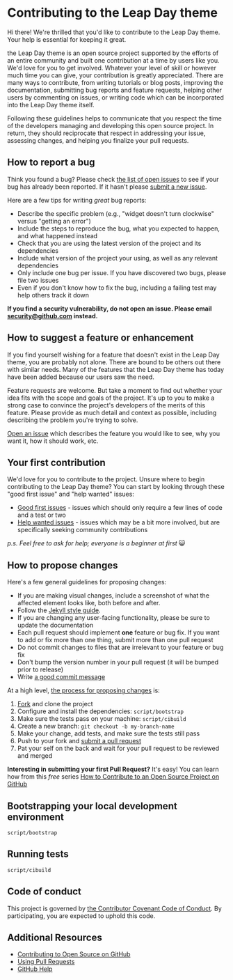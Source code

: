 # Contributing to the Leap Day theme

Hi there! We're thrilled that you'd like to contribute to the Leap Day theme. Your help is essential for keeping it great.

the Leap Day theme is an open source project supported by the efforts of an entire community and built one contribution at a time by users like you. We'd love for you to get involved. Whatever your level of skill or however much time you can give, your contribution is greatly appreciated. There are many ways to contribute, from writing tutorials or blog posts, improving the documentation, submitting bug reports and feature requests, helping other users by commenting on issues, or writing code which can be incorporated into the Leap Day theme itself.

Following these guidelines helps to communicate that you respect the time of the developers managing and developing this open source project. In return, they should reciprocate that respect in addressing your issue, assessing changes, and helping you finalize your pull requests.



## How to report a bug

Think you found a bug? Please check [the list of open issues](https://github.com/pages-themes/leap-day/issues) to see if your bug has already been reported. If it hasn't please [submit a new issue](https://github.com/pages-themes/leap-day/issues/new).

Here are a few tips for writing *great* bug reports:

* Describe the specific problem (e.g., "widget doesn't turn clockwise" versus "getting an error")
* Include the steps to reproduce the bug, what you expected to happen, and what happened instead
* Check that you are using the latest version of the project and its dependencies
* Include what version of the project your using, as well as any relevant dependencies
* Only include one bug per issue. If you have discovered two bugs, please file two issues
* Even if you don't know how to fix the bug, including a failing test may help others track it down

**If you find a security vulnerability, do not open an issue. Please email security@github.com instead.**

## How to suggest a feature or enhancement

If you find yourself wishing for a feature that doesn't exist in the Leap Day theme, you are probably not alone. There are bound to be others out there with similar needs. Many of the features that the Leap Day theme has today have been added because our users saw the need.

Feature requests are welcome. But take a moment to find out whether your idea fits with the scope and goals of the project. It's up to you to make a strong case to convince the project's developers of the merits of this feature. Please provide as much detail and context as possible, including describing the problem you're trying to solve.

[Open an issue](https://github.com/pages-themes/leap-day/issues/new) which describes the feature you would like to see, why you want it, how it should work, etc.



## Your first contribution

We'd love for you to contribute to the project. Unsure where to begin contributing to the Leap Day theme? You can start by looking through these "good first issue" and "help wanted" issues:

* [Good first issues](https://github.com/pages-themes/leap-day/issues?q=is%3Aissue+is%3Aopen+label%3A%22good+first+issue%22) - issues which should only require a few lines of code and a test or two
* [Help wanted issues](https://github.com/pages-themes/leap-day/issues?q=is%3Aissue+is%3Aopen+label%3A%22help+wanted%22) - issues which may be a bit more involved, but are specifically seeking community contributions

*p.s. Feel free to ask for help; everyone is a beginner at first* :smiley_cat:

## How to propose changes

Here's a few general guidelines for proposing changes:

* If you are making visual changes, include a screenshot of what the affected element looks like, both before and after.
* Follow the [Jekyll style guide](https://ben.balter.com/jekyll-style-guide).
* If you are changing any user-facing functionality, please be sure to update the documentation
* Each pull request should implement **one** feature or bug fix. If you want to add or fix more than one thing, submit more than one pull request
* Do not commit changes to files that are irrelevant to your feature or bug fix
* Don't bump the version number in your pull request (it will be bumped prior to release)
* Write [a good commit message](http://tbaggery.com/2008/04/19/a-note-about-git-commit-messages.html)

At a high level, [the process for proposing changes](https://guides.github.com/introduction/flow/) is:

1. [Fork](https://github.com/pages-themes/leap-day/fork) and clone the project
2. Configure and install the dependencies: `script/bootstrap`
3. Make sure the tests pass on your machine: `script/cibuild`
4. Create a new branch: `git checkout -b my-branch-name`
5. Make your change, add tests, and make sure the tests still pass
6. Push to your fork and [submit a pull request](https://github.com/pages-themes/leap-day/compare)
7. Pat your self on the back and wait for your pull request to be reviewed and merged

**Interesting in submitting your first Pull Request?** It's easy! You can learn how from this *free* series [How to Contribute to an Open Source Project on GitHub](https://egghead.io/series/how-to-contribute-to-an-open-source-project-on-github)

## Bootstrapping your local development environment

`script/bootstrap`

## Running tests

`script/cibuild`

## Code of conduct

This project is governed by [the Contributor Covenant Code of Conduct](CODE_OF_CONDUCT.md). By participating, you are expected to uphold this code.

## Additional Resources

* [Contributing to Open Source on GitHub](https://guides.github.com/activities/contributing-to-open-source/)
* [Using Pull Requests](https://help.github.com/articles/using-pull-requests/)
* [GitHub Help](https://help.github.com)
